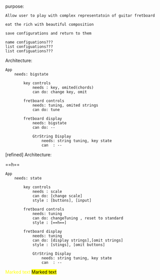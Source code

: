 purpose:


    Allow user to play with complex representatoin of guitar fretboard

    eat the rich with beautiful composition

    save configurations and return to them

    name configuations???
    list configuations???
    list configuations???


Architecture:

    App
        needs: bigstate

            key controls
                needs : key, omited(chords)
                can do: change key, omit  

            fretboard controls
                needs: tuning, omited strings
                can do: tune  

            fretboard display
                needs: bigstate
                can do: --

                GtrString Display
                    needs: string tuning, key state
                    can  : --

[refined]
Architecture:

==h==

    App
        needs: state

            key controls
                needs : scale
                can do: [change scale]
                style : [buttons], [input]

            fretboard controls
                needs: tuning
                can do: changeTuning , reset to standard
                style : [==h==]

            fretboard display
                needs: tuning
                can do: [display strings],[omit strings]
                style : [stings], [omit buttons]

                GtrString Display
                    needs: string tuning, key state
                    can  : --


<span style="color: #FFFF00">Marked text</span>
<mark>Marked text</mark>
